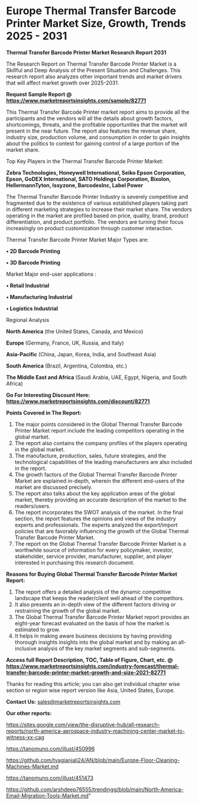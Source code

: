  # Europe Thermal Transfer Barcode Printer Market Size, Growth, Trends 2025 - 2031

<strong>Thermal Transfer Barcode Printer Market Research Report 2031</strong>

The Research Report on Thermal Transfer Barcode Printer Market is a Skillful and Deep Analysis of the Present Situation and Challenges. This research report also analyzes other important trends and market drivers that will affect market growth over 2025-2031.

<strong>Request Sample Report @ <a href=https://www.marketreportsinsights.com/sample/82771>https://www.marketreportsinsights.com/sample/82771</a></strong>

This Thermal Transfer Barcode Printer market report aims to provide all the participants and the vendors will all the details about growth factors, shortcomings, threats, and the profitable opportunities that the market will present in the near future. The report also features the revenue share, industry size, production volume, and consumption in order to gain insights about the politics to contest for gaining control of a large portion of the market share.

Top Key Players in the Thermal Transfer Barcode Printer Market:

<strong>Zebra Technologies, Honeywell International, Seiko Epson Corporation, Epson, GoDEX International, SATO Holdings Corporation, Bixolon, HellermannTyton, Issyzone, BarcodesInc, Label Power</strong>

The Thermal Transfer Barcode Printer Industry is severely competitive and fragmented due to the existence of various established players taking part in different marketing strategies to increase their market share. The vendors operating in the market are profiled based on price, quality, brand, product differentiation, and product portfolio. The vendors are turning their focus increasingly on product customization through customer interaction.

Thermal Transfer Barcode Printer Market Major Types are:

<strong>• 2D Barcode Printing

• 3D Barcode Printing</strong>

Market Major end-user applications :

<strong>• Retail Industrial

• Manufacturing Industrial

• Logistics Industrial</strong>

Regional Analysis

</u><strong><b>North America</b></strong> (the United States, Canada, and Mexico)

<strong><b>Europe </b></strong>(Germany, France, UK, Russia, and Italy)

<strong><b>Asia-Pacific</b></strong> (China, Japan, Korea, India, and Southeast Asia)

<strong><b>South America</b></strong> (Brazil, Argentina, Colombia, etc.)

<strong><b>The Middle East and Africa</b></strong> (Saudi Arabia, UAE, Egypt, Nigeria, and South Africa)

<strong>Go For Interesting Discount Here: <a href=https://www.marketreportsinsights.com/discount/82771>https://www.marketreportsinsights.com/discount/82771</a></strong>

<strong>Points Covered in The Report:</strong>
<ol>
  <li>The major points considered in the Global Thermal Transfer Barcode Printer Market report include the leading competitors operating in the global market.</li>
  <li>The report also contains the company profiles of the players operating in the global market.</li>
  <li>The manufacture, production, sales, future strategies, and the technological capabilities of the leading manufacturers are also included in the report.</li>
  <li>The growth factors of the Global Thermal Transfer Barcode Printer Market are explained in-depth, wherein the different end-users of the market are discussed precisely.</li>
  <li>The report also talks about the key application areas of the global market, thereby providing an accurate description of the market to the readers/users.</li>
  <li>The report incorporates the SWOT analysis of the market. In the final section, the report features the opinions and views of the industry experts and professionals. The experts analyzed the export/import policies that are favorably influencing the growth of the Global Thermal Transfer Barcode Printer Market.</li>
  <li>The report on the Global Thermal Transfer Barcode Printer Market is a worthwhile source of information for every policymaker, investor, stakeholder, service provider, manufacturer, supplier, and player interested in purchasing this research document.</li>
</ol>
<strong>Reasons for Buying Global Thermal Transfer Barcode Printer Market Report:</strong>

<ol>
  <li>The report offers a detailed analysis of the dynamic competitive landscape that keeps the reader/client well ahead of the competitors.</li>
  <li>It also presents an in-depth view of the different factors driving or restraining the growth of the global market.</li>
  <li>The Global Thermal Transfer Barcode Printer Market report provides an eight-year forecast evaluated on the basis of how the market is estimated to grow.</li>
  <li>It helps in making aware business decisions by having providing thorough insights insights into the global market and by making an all-inclusive analysis of the key market segments and sub-segments.</li>
</ol>
<strong>Access full Report Description, TOC, Table of Figure, Chart, etc. @ <a href=https://www.marketreportsinsights.com/industry-forecast/thermal-transfer-barcode-printer-market-growth-and-size-2021-82771>https://www.marketreportsinsights.com/industry-forecast/thermal-transfer-barcode-printer-market-growth-and-size-2021-82771</a></strong>


Thanks for reading this article; you can also get individual chapter wise section or region wise report version like Asia, United States, Europe.

<strong>Contact Us:</strong>
sales@marketreportsinsights.com

<strong>Our other reports:</strong>

<a href=https://sites.google.com/view/the-disruptive-hub/all-research-reports/north-america-aerospace-industry-machining-center-market-to-witness-xx-cag>https://sites.google.com/view/the-disruptive-hub/all-research-reports/north-america-aerospace-industry-machining-center-market-to-witness-xx-cag</a>

<a href=https://tanomuno.com/illust/450996>https://tanomuno.com/illust/450996</a>

<a href=https://github.com/tyagianjali24/AN/blob/main/Europe-Floor-Cleaning-Machines-Market.md>https://github.com/tyagianjali24/AN/blob/main/Europe-Floor-Cleaning-Machines-Market.md</a>

<a href=https://tanomuno.com/illust/451473>https://tanomuno.com/illust/451473</a>

<a href=https://github.com/arshdeep76555/trendingg/blob/main/North-America-Email-Migration-Tools-Market.md>https://github.com/arshdeep76555/trendingg/blob/main/North-America-Email-Migration-Tools-Market.md</a>"
